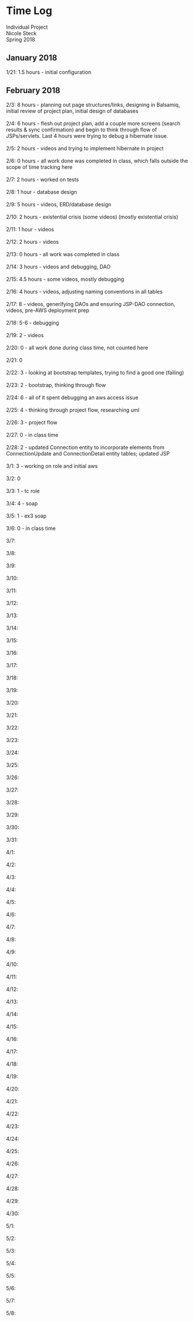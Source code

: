 # Time Log
Individual Project
<br />Nicole Steck 
<br />Spring 2018


## January 2018
1/21: 1.5 hours - initial configuration

## February 2018
2/3: 8 hours - planning out page structures/links, designing in Balsamiq, 
initial review of project plan, initial design of databases
<br ><br />2/4: 6 hours - flesh out project plan, add a couple more screens 
(search results & sync confirmation) and begin to think through flow of JSPs/servlets. Last 4 hours were trying to debug 
a hibernate issue.
<br /><br />2/5: 2 hours - videos and trying to implement hibernate in project
<br /><br />2/6: 0 hours - all work done was completed in class, which falls outside the scope of time tracking here
<br /><br />2/7: 2 hours - worked on tests
<br /><br />2/8: 1 hour - database design
<br /><br />2/9: 5 hours - videos, ERD/database design
<br /><br />2/10: 2 hours - existential crisis (some videos) (mostly existential crisis)
<br /><br />2/11: 1 hour - videos 
<br /><br />2/12: 2 hours - videos
<br /><br />2/13: 0 hours - all work was completed in class
<br /><br />2/14: 3 hours - videos and debugging, DAO
<br /><br />2/15: 4.5 hours - some videos, mostly debugging
<br /><br />2/16: 4 hours - videos, adjusting naming conventions in all tables
<br /><br />2/17: 8 - videos, generifying DAOs and ensuring JSP-DAO connection, videos, pre-AWS deployment prep
<br /><br />2/18: 5-6 - debugging
<br /><br />2/19: 2 - videos
<br /><br />2/20: 0 - all work done during class time, not counted here
<br /><br />2/21: 0
<br /><br />2/22: 3 - looking at bootstrap templates, trying to find a good one (failing)
<br /><br />2/23: 2 - bootstrap, thinking through flow
<br /><br />2/24: 6 - all of it spent debugging an aws access issue
<br /><br />2/25: 4 - thinking through project flow, researching uml
<br /><br />2/26: 3 - project flow
<br /><br />2/27: 0 - in class time
<br /><br />2/28: 2 - updated Connection entity to incorporate elements from ConnectionUpdate and ConnectionDetail entity tables; updated JSP
<br /><br />3/1: 3 - working on role and initial aws
<br /><br />3/2: 0
<br /><br />3/3: 1 - tc role
<br /><br />3/4: 4 - soap
<br /><br />3/5: 1 - ex3 soap
<br /><br />3/6: 0 - in class time
<br /><br />3/7: 
<br /><br />3/8: 
<br /><br />3/9: 
<br /><br />3/10: 
<br /><br />3/11: 
<br /><br />3/12: 
<br /><br />3/13: 
<br /><br />3/14: 
<br /><br />3/15: 
<br /><br />3/16: 
<br /><br />3/17:
<br /><br />3/18:
<br /><br />3/19:
<br /><br />3/20:
<br /><br />3/21:
<br /><br />3/22:
<br /><br />3/23:
<br /><br />3/24:
<br /><br />3/25:
<br /><br />3/26:
<br /><br />3/27:
<br /><br />3/28:
<br /><br />3/29:
<br /><br />3/30:
<br /><br />3/31:
<br /><br />4/1:
<br /><br />4/2:
<br /><br />4/3:
<br /><br />4/4:
<br /><br />4/5:
<br /><br />4/6:
<br /><br />4/7:
<br /><br />4/8:
<br /><br />4/9:
<br /><br />4/10:
<br /><br />4/11:
<br /><br />4/12:
<br /><br />4/13:
<br /><br />4/14:
<br /><br />4/15:
<br /><br />4/16:
<br /><br />4/17:
<br /><br />4/18:
<br /><br />4/19:
<br /><br />4/20:
<br /><br />4/21:
<br /><br />4/22:
<br /><br />4/23:
<br /><br />4/24:
<br /><br />4/25:
<br /><br />4/26:
<br /><br />4/27:
<br /><br />4/28:
<br /><br />4/29:
<br /><br />4/30:
<br /><br />5/1:
<br /><br />5/2:
<br /><br />5/3:
<br /><br />5/4:
<br /><br />5/5:
<br /><br />5/6:
<br /><br />5/7:
<br /><br />5/8:



